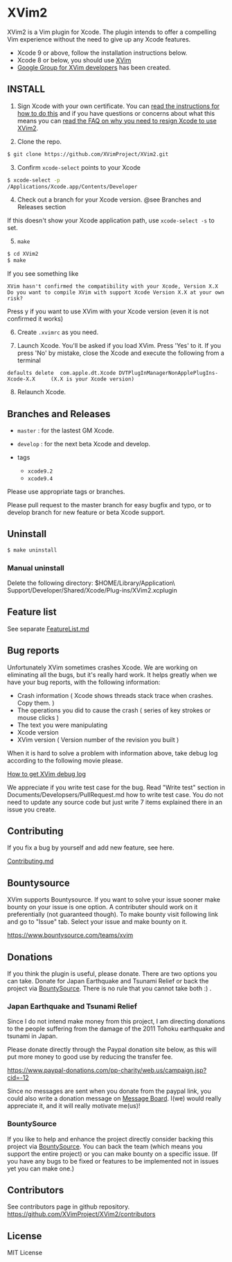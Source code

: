# XVim2

  XVim2 is a Vim plugin for Xcode. The plugin intends to offer a compelling Vim experience without the need to give up any Xcode features.
  
  - Xcode 9 or above, follow the installation instructions below.
  - Xcode 8 or below, you should use [XVim](https://github.com/XVimProject/XVim)
  - [Google Group for XVim developers](https://groups.google.com/d/forum/xvim-developers) has been created.

## INSTALL

  1. Sign Xcode with your own certificate. You can [read the instructions for how to do this](SIGNING_Xcode.md) and if you have questions or concerns about what this means you can [read the FAQ on why you need to resign Xcode to use XVim2](why_resign_xcode.md).
  
  2. Clone the repo. 
  ```bash
  $ git clone https://github.com/XVimProject/XVim2.git
  ```
  
  3. Confirm `xcode-select` points to your Xcode
  ```bash
  $ xcode-select -p
  /Applications/Xcode.app/Contents/Developer
  ```

  4. Check out a branch for your Xcode version. @see Branches and Releases section
  
  If this doesn't show your Xcode application path, use `xcode-select -s` to set.
  
  5. `make`
  ```bash
  $ cd XVim2
  $ make
  ```

  If you see something like 
  
  ```
  XVim hasn't confirmed the compatibility with your Xcode, Version X.X
  Do you want to compile XVim with support Xcode Version X.X at your own risk? 
  ```
  Press y if you want to use XVim with your Xcode version (even it is not confirmed it works)
  
  6. Create `.xvimrc` as you need. 

  7. Launch Xcode. You'll be asked if you load XVim. Press 'Yes' to it.
     If you press 'No' by mistake, close the Xcode and execute the following from a terminal

  ```
  defaults delete  com.apple.dt.Xcode DVTPlugInManagerNonApplePlugIns-Xcode-X.X     (X.X is your Xcode version)
  ```
    
  8. Relaunch Xcode.
    
## Branches and Releases
 
 - `master`  : for the lastest GM Xcode.
             
 - `develop` : for the next beta Xcode and develop.

 - tags
   - `xcode9.2`
   - `xcode9.4`

 Please use appropriate tags or branches.

 Please pull request to the master branch for easy bugfix and typo, or 
     to develop branch for new feature or beta Xcode support.
     
## Uninstall
  ```bash
  $ make uninstall
  ```

### Manual uninstall 
Delete the following directory:
    $HOME/Library/Application\ Support/Developer/Shared/Xcode/Plug-ins/XVim2.xcplugin

## Feature list
  See separate [FeatureList.md](Documents/Users/FeatureList.md)

## Bug reports
  Unfortunately XVim sometimes crashes Xcode. We are working on eliminating all the bugs, but it's really hard work.
  It helps greatly when we have your bug reports, with the following information:

   * Crash information ( Xcode shows threads stack trace when crashes. Copy them. )
   * The operations you did to cause the crash ( series of key strokes or mouse clicks )
   * The text you were manipulating
   * Xcode version 
   * XVim version ( Version number of the revision you built )
  
  When it is hard to solve a problem with information above, take debug log according to the following movie please.
  
  [How to get XVim debug log](http://www.youtube.com/watch?v=50Bhu8setlc&feature=youtu.be)

  We appreciate if you write test case for the bug. Read "Write test" section in Documents/Developsers/PullRequest.md how to write test case. You do not need to update any source code but just write 7 items explained there in an issue you create.

## Contributing
  If you fix a bug by yourself and add new feature, see here.

  [Contributing.md](Documents/Contributing.md)

## Bountysource
  XVim supports Bountysource. If you want to solve your issue sooner make bounty on your issue is one option. A contributer should work on it preferentially (not guaranteed though). To make bounty visit following link and go to "Issue" tab. Select your issue and make bounty on it. 
  
  https://www.bountysource.com/teams/xvim

## Donations
  If you think the plugin is useful, please donate.
  There are two options you can take. Donate for Japan Earthquake and Tsunami Relief or back the project via [BountySource](https://www.bountysource.com/teams/xvim). There is no rule that you cannot take both :) .
  
### Japan Earthquake and Tsunami Relief
  Since I do not intend make money from this project, I am directing donations
  to the people suffering from the damage of the 2011 Tohoku earthquake and tsunami in Japan.

  Please donate directly through the Paypal donation site below, as
  this will put more money to good use by reducing the transfer fee.

  https://www.paypal-donations.com/pp-charity/web.us/campaign.jsp?cid=-12

  Since no messages are sent when you donate from the paypal link, you could also write a donation message on
  [Message Board]( https://github.com/JugglerShu/XVim/wiki/Donation-messages-to-XVim ).
  I(we) would really appreciate it, and it will really motivate me(us)!

### BountySource
  If you like to help and enhance the project directly consider backing this project via [BountySource](https://www.bountysource.com/teams/xvim). You can back the team (which means you support the entire project) or you can make bounty on a specific issue. (If you have any bugs to be fixed or features to be implemented not in issues yet you can make one.)
  
## Contributors
  See contributors page in github repository.
  https://github.com/XVimProject/XVim2/contributors

## License
  MIT License
